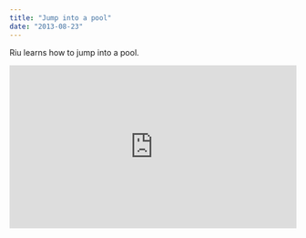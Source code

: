```yaml
---
title: "Jump into a pool"
date: "2013-08-23"
---
```


Riu learns how to jump into a pool.

<div style="padding:56.67% 0 0 0;position:relative;"><iframe src="https://player.vimeo.com/video/993577491?badge=0&amp;autopause=0&amp;player_id=0&amp;app_id=58479" frameborder="0" allow="autoplay; fullscreen; picture-in-picture; clipboard-write" style="position:absolute;top:0;left:0;width:100%;height:100%;" title="tumblr_ms01ddVwwC1r16syi"></iframe></div><script src="https://player.vimeo.com/api/player.js"></script>
